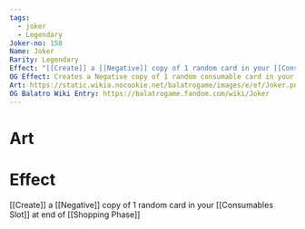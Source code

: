 ```yaml
---
tags:
  - joker
  - Legendary
Joker-no: 150
Name: Joker
Rarity: Legendary
Effect: "[[Create]] a [[Negative]] copy of 1 random card in your [[Consumables Slot]] at end of [[Shopping Phase]]"
OG Effect: Creates a Negative copy of 1 random consumable card in your possession at the end of the shop
Art: https://static.wikia.nocookie.net/balatrogame/images/e/ef/Joker.png/revision/latest?cb=20230925003651
OG Balatro Wiki Entry: https://balatrogame.fandom.com/wiki/Joker
---
```

# Art
# Effect
[[Create]] a [[Negative]] copy of 1 random card in your [[Consumables Slot]] at end of [[Shopping Phase]]